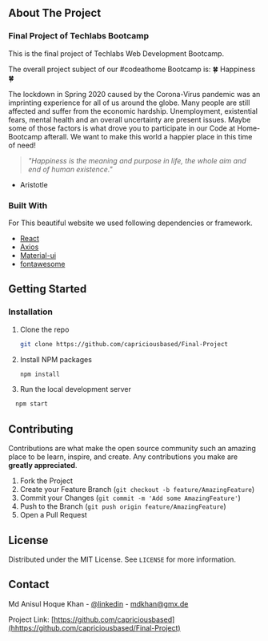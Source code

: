<!-- ABOUT THE PROJECT -->

## About The Project

### Final Project of Techlabs Bootcamp

This is the final project of Techlabs Web Development Bootcamp.

The overall project subject of our #codeathome Bootcamp is: 🍀 Happiness 🍀

The lockdown in Spring 2020 caused by the Corona-Virus pandemic was an imprinting experience for all of us around the globe. Many people are still affected and suffer from the economic hardship. Unemployment, existential fears, mental health and an overall uncertainty are present issues. Maybe some of those factors is what drove you to participate in our Code at Home-Bootcamp afterall. We want to make this world a happier place in this time of need!

> _"Happiness is the meaning and purpose in life, the whole aim and end of human existence."_

- Aristotle

### Built With

For This beautiful website we used following dependencies or framework.

- [React](https://reactjs.org/)
- [Axios](https://github.com/axios/axios)
- [Material-ui](https://material-ui.com/)
- [fontawesome](https://fontawesome.com/)

<!-- GETTING STARTED -->

## Getting Started

### Installation

1. Clone the repo
   ```sh
   git clone https://github.com/capriciousbased/Final-Project
   ```
2. Install NPM packages
   ```sh
   npm install
   ```
3. Run the local development server

```sh
  npm start
```

  <!-- CONTRIBUTING -->

## Contributing

Contributions are what make the open source community such an amazing place to be learn, inspire, and create. Any contributions you make are **greatly appreciated**.

1. Fork the Project
2. Create your Feature Branch (`git checkout -b feature/AmazingFeature`)
3. Commit your Changes (`git commit -m 'Add some AmazingFeature'`)
4. Push to the Branch (`git push origin feature/AmazingFeature`)
5. Open a Pull Request

<!-- LICENSE -->

## License

Distributed under the MIT License. See `LICENSE` for more information.

<!-- CONTACT -->

## Contact

Md Anisul Hoque Khan - [@linkedin](https://www.linkedin.com/in/anisulkhan/) - mdkhan@gmx.de

Project Link: [https://github.com/capriciousbased](hhttps://github.com/capriciousbased/Final-Project)
